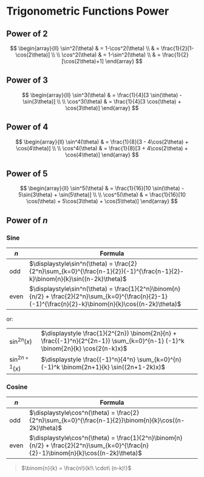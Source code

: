 # Trigonometric Functions Power

## Power of 2

$$
\begin{array}{ll}
\sin^2(\theta) & = 1-\cos^2(\theta)
\\
& = \frac{1}{2}[1-\cos(2\theta)]
\\
\\
\cos^2(\theta) & = 1-\sin^2(\theta)
\\
& = \frac{1}{2}[\cos(2\theta)+1]
\end{array}
$$

## Power of 3

$$
\begin{array}{ll}
\sin^3(\theta) & =
\frac{1}{4}[3 \sin(\theta) - \sin(3\theta)]
\\
\\
\cos^3(\theta) & =
\frac{1}{4}[3 \cos(\theta) + \cos(3\theta)]
\end{array}
$$

## Power of 4

$$
\begin{array}{ll}
\sin^4(\theta) & =
\frac{1}{8}[3 - 4\cos(2\theta) + \cos(4\theta)]
\\
\\
\cos^4(\theta) & =
\frac{1}{8}[3 + 4\cos(2\theta) + \cos(4\theta)]
\end{array}
$$

## Power of 5

$$
\begin{array}{ll}
\sin^5(\theta) & =
\frac{1}{16}[10 \sin(\theta) - 5\sin(3\theta) + \sin(5\theta)]
\\
\\
\cos^5(\theta) & =
\frac{1}{16}[10 \cos(\theta) + 5\cos(3\theta) + \cos(5\theta)]
\end{array}
$$

## Power of $n$

### Sine

| $n$ | Formula |
|--|--|
| odd | $\displaystyle\sin^n(\theta) = \frac{2}{2^n}\sum_{k=0}^{\frac{n-1}{2}}(-1)^{\frac{n-1}{2}-k}\binom{n}{k}\sin((n-2k)\theta)$ |
| even | $\displaystyle\sin^n(\theta) = \frac{1}{2^n}\binom{n}{n/2} + \frac{2}{2^n}\sum_{k=0}^{\frac{n}{2}-1}(-1)^{\frac{n}{2}-k}\binom{n}{k}\cos((n-2k)\theta)$ |

or:

| | |
|--|--|
| $\sin^{2n}(x)$ | $\displaystyle \frac{1}{2^{2n}} \binom{2n}{n} + \frac{(-1)^n}{2^{2n-1}} \sum_{k=0}^{n-1} (-1)^k \binom{2n}{k} \cos(2(n-k)x)$ |
| $\sin^{2n+1}(x)$ | $\displaystyle \frac{(-1)^n}{4^n} \sum_{k=0}^{n} (-1)^k \binom{2n+1}{k} \sin((2n+1-2k)x)$ |

### Cosine

| $n$ | Formula |
|--|--|
| odd | $\displaystyle\cos^n(\theta) = \frac{2}{2^n}\sum_{k=0}^{\frac{n-1}{2}}\binom{n}{k}\cos((n-2k)\theta)$ |
| even | $\displaystyle\cos^n(\theta) = \frac{1}{2^n}\binom{n}{n/2} + \frac{2}{2^n}\sum_{k=0}^{\frac{n}{2}-1}\binom{n}{k}\cos((n-2k)\theta)$ |

> $\binom{n}{k} = \frac{n!}{k!\ \cdot\ (n-k)!}$
